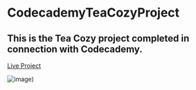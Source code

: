 # CodecademyTeaCozyProject

## This is the Tea Cozy project completed in connection with Codecademy.
[Live Project](https://laidev.github.io/CodecademyTeaCozyProject/)

![image](https://user-images.githubusercontent.com/70034760/226652717-5239abcf-42f0-4cfe-a13d-0bc517c84808.png))
